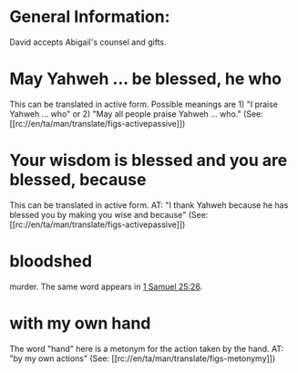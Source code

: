 # General Information:

David accepts Abigail's counsel and gifts.

# May Yahweh ... be blessed, he who

This can be translated in active form. Possible meanings are 1) "I praise Yahweh ... who" or 2) "May all people praise Yahweh ... who." (See: [[rc://en/ta/man/translate/figs-activepassive]])

# Your wisdom is blessed and you are blessed, because

This can be translated in active form. AT: "I thank Yahweh because he has blessed you by making you wise and because" (See: [[rc://en/ta/man/translate/figs-activepassive]])

# bloodshed

murder. The same word appears in [1 Samuel 25:26](./25.md).

# with my own hand

The word "hand" here is a metonym for the action taken by the hand. AT: "by my own actions" (See: [[rc://en/ta/man/translate/figs-metonymy]])